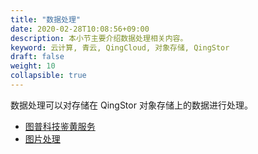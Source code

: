 ```yaml
---
title: "数据处理"
date: 2020-02-28T10:08:56+09:00
description: 本小节主要介绍数据处理相关内容。
keyword: 云计算, 青云, QingCloud, 对象存储, QingStor
draft: false
weight: 10
collapsible: true
---
```


数据处理可以对存储在 QingStor 对象存储上的数据进行处理。

- [图普科技鉴黄服务](tupu_porn/)
- [图片处理](image_process/)







